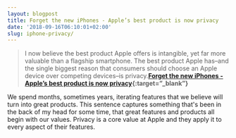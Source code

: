 ```yaml
---
layout: blogpost
title: Forget the new iPhones - Apple’s best product is now privacy
date: '2018-09-16T06:10:01+02:00'
slug: iphone-privacy/
---
```

>I now believe the best product Apple offers is intangible, yet far more valuable than a flagship smartphone. The best product Apple has–and the single biggest reason that consumers should choose an Apple device over competing devices–is privacy.**[Forget the new iPhones - Apple’s best product is now privacy](https://www.fastcompany.com/90236195/forget-the-new-iphones-apples-best-product-is-now-privacy){:target=”_blank”}**


We spend months, sometimes years, iterating features that we believe will turn into great products. This sentence captures something that's been in the back of my head for some time, that great features and products all begin with our values. Privacy is a core value at Apple and they apply it to every aspect of their features.

